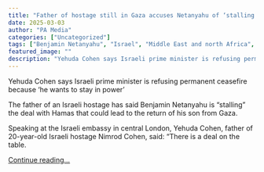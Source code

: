 ```yaml
---
title: "Father of hostage still in Gaza accuses Netanyahu of ‘stalling’ Hamas deal"
date: 2025-03-03
author: "PA Media"
categories: ["Uncategorized"]
tags: ["Benjamin Netanyahu", "Israel", "Middle East and north Africa", "Hamas", "Gaza", "Palestinian territories", "Israel-Gaza war"]
featured_image: ""
description: "Yehuda Cohen says Israeli prime minister is refusing permanent ceasefire because ‘he wants to stay in power’The father of an Israeli hostage has said Benjamin N..."
---
```


Yehuda Cohen says Israeli prime minister is refusing permanent ceasefire because ‘he wants to stay in power’

The father of an Israeli hostage has said Benjamin Netanyahu is “stalling” the deal with Hamas that could lead to the return of his son from Gaza.

Speaking at the Israeli embassy in central London, Yehuda Cohen, father of 20-year-old Israeli hostage Nimrod Cohen, said: “There is a deal on the table.

[Continue reading...](https://www.theguardian.com/world/2025/mar/03/father-of-hostage-still-in-gaza-accuses-netanyahu-of-stalling-hamas-deal)
